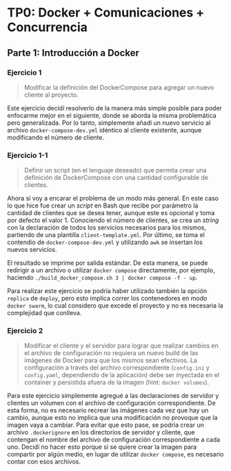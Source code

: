 # TP0: Docker + Comunicaciones + Concurrencia

## Parte 1: Introducción a Docker

### Ejercicio 1

> Modificar la definición del DockerCompose para agregar un nuevo cliente al proyecto.

Este ejercicio decidí resolverlo de la manera más simple posible para poder enfocarme mejor en el siguiente, donde se aborda la misma problemática pero generalizada. Por lo tanto, simplemente añadí un nuevo servicio al archivo `docker-compose-dev.yml` idéntico al cliente existente, aunque modificando el número de cliente.

### Ejercicio 1-1

> Definir un script (en el lenguaje deseado) que permita crear una definición de DockerCompose con una cantidad configurable de clientes.

Ahora sí voy a encarar el problema de un modo más general. En este caso lo que hice fue crear un _script_ en Bash que recibe por parámetro la cantidad de clientes que se desea tener, aunque este es opcional y toma por defecto el valor 1. Conociendo el número de clientes, se crea un _string_ con la declaración de todos los servicios necesarios para los mismos, partiendo de una plantilla `client-template.yml`. Por último, se toma el contendio de `docker-compose-dev.yml` y utilizando `awk` se insertan los nuevos servicios.

El resultado se imprime por salida estándar. De esta manera, se puede redirigir a un archivo o utilizar `docker compose` directamente, por ejemplo, haciendo `./build_docker_compose.sh 3 | docker compose -f - up`.

Para realizar este ejercicio se podría haber utilizado también la opción `replica` de `deploy`, pero esto implica correr los contenedores en modo `docker swarm`, lo cual considero que excede el proyecto y no es necesaria la complejidad que conlleva.

### Ejercicio 2

> Modificar el cliente y el servidor para lograr que realizar cambios en el archivo de configuración no requiera un nuevo build de las imágenes de Docker para que los mismos sean efectivos. La configuración a través del archivo correspondiente (`config.ini` y `config.yaml`, dependiendo de la aplicación) debe ser inyectada en el container y persistida afuera de la imagen (hint: `docker volumes`).

Para este ejercicio simplemente agregué a las declaraciones de servidor y clientes un volumen con el archivo de configuración correspondiente. De esta forma, no es necesario recrear las imágenes cada vez que hay un cambio, aunque esto no implica que una modificación no provoque que la imagen vaya a cambiar. Para evitar que esto pase, se podría crear un archivo `.dockerignore` en los directorios de servidor y cliente, que contengan el nombre del archivo de configuración correspondiente a cada uno. Decidí no hacer esto porque si se quiere crear la imagen para compartir por algún medio, en lugar de utilizar `docker compose`, es necesario contar con esos archivos.
